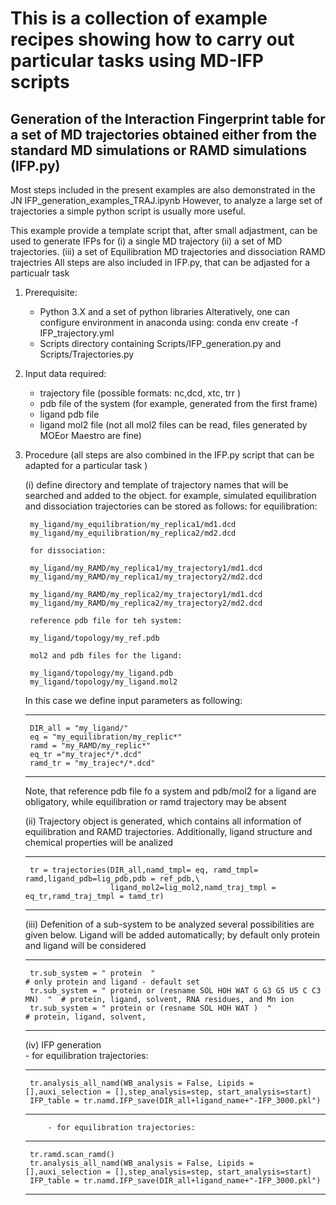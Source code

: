 #  This is a collection of example recipes showing how to carry out particular tasks using MD-IFP scripts


##  Generation of the Interaction Fingerprint table for a set of MD trajectories obtained either from  the standard MD simulations or RAMD simulations (IFP.py)
Most steps included in the present examples are also demonstrated in the JN IFP_generation_examples_TRAJ.ipynb
However, to analyze a large set of trajectories a simple python script is usually more useful.

This example provide a template script that, after small adjastment, can be used to generate IFPs for 
    (i) a single MD trajectory 
    (ii) a set of MD trajectories.
    (iii) a set of Equilibration MD trajectories and dissociation RAMD trajectries
All steps are also included in IFP.py, that can be adjasted for a particualr task

1. Prerequisite:
    - Python 3.X and a set of python libraries
        Alteratively, one can configure environment in anaconda using: conda env create -f IFP_trajectory.yml
    - Scripts directory containing Scripts/IFP_generation.py and Scripts/Trajectories.py 
    
2. Input data required:
    - trajectory file (possible formats: nc,dcd, xtc, trr )
    - pdb file of the system (for example, generated from the first frame)
    - ligand pdb file
    - ligand mol2 file (not all mol2 files can be read, files generated by MOEor Maestro are fine)
         
3. Procedure (all steps are also combined in the IFP.py script that can be adapted for a particular task )
 
    (i) define directory and template of trajectory names that will be searched and added to the object.
        for example, simulated equilibration and dissociation trajectories can be stored as follows:
        for equilibration:
        
        my_ligand/my_equilibration/my_replica1/md1.dcd
        my_ligand/my_equilibration/my_replica2/md2.dcd
        
        for dissociation:
        
        my_ligand/my_RAMD/my_replica1/my_trajectory1/md1.dcd
        my_ligand/my_RAMD/my_replica1/my_trajectory2/md2.dcd
        
        my_ligand/my_RAMD/my_replica2/my_trajectory1/md1.dcd
        my_ligand/my_RAMD/my_replica2/my_trajectory2/md2.dcd
        
        reference pdb file for teh system: 
        
        my_ligand/topology/my_ref.pdb
        
        mol2 and pdb files for the ligand:

        my_ligand/topology/my_ligand.pdb
        my_ligand/topology/my_ligand.mol2
  
    In this case we define input parameters as following:
    
    __________________________________
    
        DIR_all = "my_ligand/"
        eq = "my_equilibration/my_replic*"
        ramd = "my_RAMD/my_replic*"
        eq_tr ="my_trajec*/*.dcd"
        ramd_tr = "my_trajec*/*.dcd"
     __________________________________
     
     Note, that reference pdb file fo a system  and pdb/mol2 for a ligand are obligatory, while equilibration or ramd trajectory may be absent 
   
    (ii) Trajectory object is generated, which contains all information of equilibration and RAMD trajectories. Additionally, ligand structure and chemical properties will be analized
    
     __________________________________
     
        tr = trajectories(DIR_all,namd_tmpl= eq, ramd_tmpl= ramd,ligand_pdb=lig_pdb,pdb = ref_pdb,\
                          ligand_mol2=lig_mol2,namd_traj_tmpl = eq_tr,ramd_traj_tmpl = tamd_tr)                   
      __________________________________
      
     (iii) Defenition of a sub-system to be analyzed 
        several possibilities are given below. Ligand will be added automatically; by default only protein and ligand will be considered
     __________________________________
                               
        tr.sub_system = " protein  "                                              # only protein and ligand - default set
        tr.sub_system = " protein or (resname SOL HOH WAT G G3 G5 U5 C C3 MN)  "  # protein, ligand, solvent, RNA residues, and Mn ion
        tr.sub_system = " protein or (resname SOL HOH WAT )  "                    # protein, ligand, solvent, 
     __________________________________
     
     (iv) IFP generation           
            - for equilibration trajectories: 
     __________________________________
     
        tr.analysis_all_namd(WB_analysis = False, Lipids = [],auxi_selection = [],step_analysis=step, start_analysis=start)  
        IFP_table = tr.namd.IFP_save(DIR_all+ligand_name+"-IFP_3000.pkl")
     _________________________________
            - for equilibration trajectories:
     __________________________________   

        tr.ramd.scan_ramd()
        tr.analysis_all_namd(WB_analysis = False, Lipids = [],auxi_selection = [],step_analysis=step, start_analysis=start)
        IFP_table = tr.namd.IFP_save(DIR_all+ligand_name+"-IFP_3000.pkl")
        
    ___________________________________




